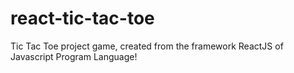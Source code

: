 # react-tic-tac-toe
Tic Tac Toe project game, created from the framework ReactJS of Javascript Program Language!
